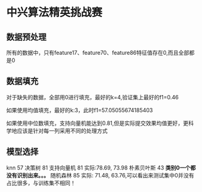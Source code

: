 # 中兴算法精英挑战赛

## 数据预处理
所有的数据中，只有feature17、feature70、feature86特征值存在0,而且全部都是0

## 数据填充
对于缺失的数据，全部用0进行填充，最好的k=4,验证集上最好的f1=0.46

如果使用均值填充，最好的k:3，此时f1=57.05055674185403

如果使用中位数填充，支持向量机能达到0.81,但是实际提交效果均值更好，更科学地应该是针对每一列采用不同的处理方式

## 模型选择
knn 57
决策树 81
支持向量机 81                                 实际:78.69, 73.98
朴素贝叶斯 43 **类别0一个都没有识别出来。。。**
随机森林 85                                   实际: 71.48, 63.76,可以看出来测试集中0并没有占比很多，与训练集不相同！
## 

